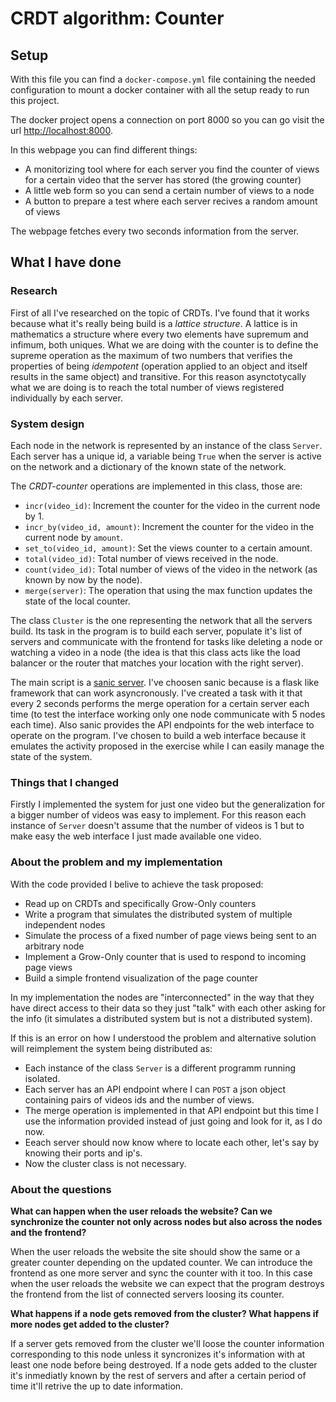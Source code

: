 # CRDT algorithm: Counter

## Setup

With this file you can find a `docker-compose.yml` file containing the
needed configuration to mount a docker container with all the setup ready
to run this project.

The docker project opens a connection on port 8000 so you can go visit
the url [http://localhost:8000](http://localhost:8000). 

In this webpage you can find different things:

- A monitorizing tool where for each server you find the counter of
  views for a certain video that the server has stored (the growing counter)
- A little web form so you can send a certain number of views to a node
- A button to prepare a test where each server recives a random amount of views

The webpage fetches every two seconds information from the server.

## What I have done

### Research

First of all I've researched on the topic of CRDTs. I've found that it
works because what it's really being build is a _lattice structure_.
A lattice is in mathematics a structure where every two elements have
supremum and infimum, both uniques. What we are doing with the counter
is to define the supreme operation as the maximum of two numbers that
verifies the properties of being _idempotent_ (operation applied to an
object and itself results in the same object) and transitive. For this
reason asynctotycally what we are doing is to reach the total number
of views registered individually by each server.

### System design

Each node in the network is represented by an instance of the class
`Server`.  Each server has a unique id, a variable being `True` when
the server is active on the network and a dictionary of the known
state of the network.

The _CRDT-counter_ operations are implemented in this class, those are:

- `incr(video_id)`: Increment the counter for the video in the current node by 1.
- `incr_by(video_id, amount)`: Increment the counter for the video in
  the current node by `amount`.
- `set_to(video_id, amount)`: Set the views counter to a certain amount.
- `total(video_id)`: Total number of views received in the node.
- `count(video_id)`: Total number of views of the video in the network (as known by now by the node).
- `merge(server)`: The operation that using the max function updates
  the state of the local counter.

The class `Cluster` is the one representing the network that all the
servers build. Its task in the program is to build each server,
populate it's list of servers and communicate with the frontend for
tasks like deleting a node or watching a video in a node (the idea is
that this class acts like the load balancer or the router that matches
your location with the right server).

The main script is a [sanic
server](https://github.com/huge-success/sanic). I've choosen sanic
because is a flask like framework that can work asyncronously. I've
created a task with it that every 2 seconds performs the merge
operation for a certain server each time (to test the interface
working only one node communicate with 5 nodes each time). Also sanic
provides the API endpoints for the web interface to operate on the
program.  I've chosen to build a web interface because it emulates
the activity proposed in the exercise while I can easily manage the
state of the system.

### Things that I changed

Firstly I implemented the system for just one video but the
generalization for a bigger number of videos was easy to implement.
For this reason each instance of `Server` doesn't assume that the number of videos
is 1 but to make easy the web interface I just made available one
video.

### About the problem and my implementation

With the code provided I belive to achieve the task proposed:

- Read up on CRDTs and specifically Grow-Only counters
- Write a program that simulates the distributed system of multiple independent nodes
- Simulate the process of a fixed number of page views being sent to an arbitrary node
- Implement a Grow-Only counter that is used to respond to incoming page views
- Build a simple frontend visualization of the page counter

In my implementation the nodes are "interconnected" in the way that
they have direct access to their data so they just "talk" with each
other asking for the info (it simulates a distributed system but is
not a distributed system).

If this is an error on how I understood the problem and alternative
solution will reimplement the system being distributed as:

- Each instance of the class `Server` is a different programm running
  isolated.
- Each server has an API endpoint where I can `POST` a json object
  containing pairs of videos ids and the number of views.
- The merge operation is implemented in that API endpoint but this
  time I use the information provided instead of just going and look
  for it, as I do now.
- Eeach server should now know where to locate each other, let's say
  by knowing their ports and ip's.
- Now the cluster class is not necessary.

### About the questions

**What can happen when the user reloads the website? Can we synchronize the counter
not only across nodes but also across the nodes and the frontend?**

When the user reloads the website the site should show the same or a
greater counter depending on the updated counter. We can introduce the
frontend as one more server and sync the counter with it too. In this
case when the user reloads the website we can expect that the program
destroys the frontend from the list of connected servers loosing its
counter.

**What happens if a node gets removed from the cluster? What happens if more nodes
get added to the cluster?**

If a server gets removed from the cluster we'll loose the counter
information corresponding to this node unless it syncronizes it's
information with at least one node before being destroyed.  If a node
gets added to the cluster it's inmediatly known by the rest of servers
and after a certain period of time it'll retrive the up to date
information.
